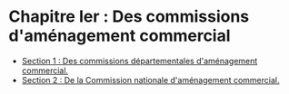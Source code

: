 # Chapitre Ier : Des commissions d'aménagement commercial

- [Section 1 : Des commissions départementales d'aménagement commercial.](section-1)
- [Section 2 : De la Commission nationale d'aménagement commercial.](section-2)
